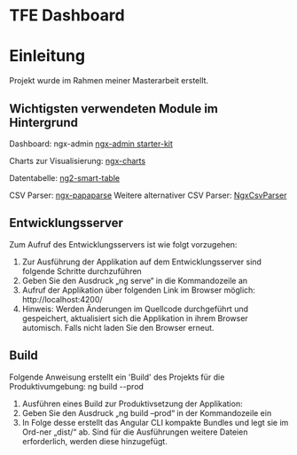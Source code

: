 # TFE Dashboard

# Einleitung
Projekt wurde im Rahmen meiner Masterarbeit erstellt.

## Wichtigsten verwendeten Module im Hintergrund
Dashboard: ngx-admin [ngx-admin starter-kit](https://github.com/akveo/ngx-admin/tree/starter-kit)

Charts zur Visualisierung: [ngx-charts](https://github.com/swimlane/ngx-charts)

Datentabelle: [ng2-smart-table](https://akveo.github.io/ng2-smart-table/#/)

CSV Parser: [ngx-papaparse](https://alberthaff.dk/projects/ngx-papaparse/docs/v4)
Weitere alternativer CSV Parser: [NgxCsvParser](https://github.com/tofiqquadri/ngx-csv-parser)

## Entwicklungsserver

Zum Aufruf des Entwicklungsservers ist wie folgt vorzugehen:
1.	Zur Ausführung der Applikation auf dem Entwicklungsserver sind folgende Schritte durchzuführen
2.	Geben Sie den Ausdruck „ng serve“ in die Kommandozeile an
3.  Aufruf der Applikation über folgenden Link im Browser möglich: http://localhost:4200/ 
4.  Hinweis: Werden Änderungen im Quellcode durchgeführt und gespeichert, aktualisiert sich die Applikation in ihrem      Browser automisch. Falls nicht laden Sie den Browser erneut.

## Build

Folgende Anweisung erstellt ein 'Build' des Projekts für die Produktivumgebung:
ng build --prod

1.	Ausführen eines Build zur Produktivsetzung der Applikation:
2.	Geben Sie den Ausdruck „ng build –prod“ in der Kommandozeile ein
3.	In Folge desse erstellt das Angular CLI kompakte Bundles und legt sie im Ord-ner „dist/“ ab. Sind für die Ausführungen weitere Dateien erforderlich, werden diese hinzugefügt.


